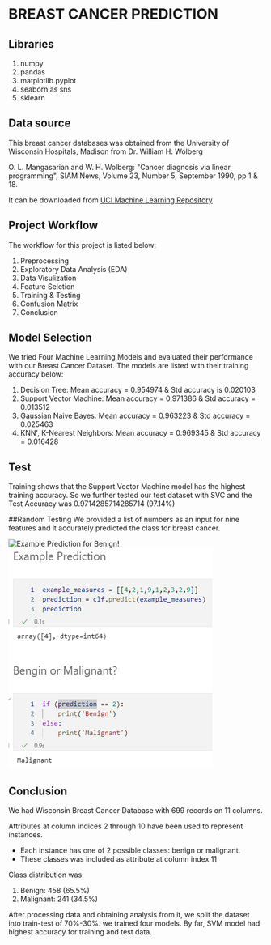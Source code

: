 # **BREAST CANCER PREDICTION**

## Libraries
1. numpy
2. pandas
3. matplotlib.pyplot
4. seaborn as sns
5. sklearn

## Data source

This breast cancer databases was obtained from the University of Wisconsin Hospitals, Madison from Dr. William H. Wolberg

O. L. Mangasarian and W. H. Wolberg: "Cancer diagnosis via linear  programming", SIAM News, Volume 23, Number 5, September 1990, pp 1 & 18.

It can be downloaded from  [UCI Machine Learning Repository][1]

## Project Workflow
The workflow for this project is listed below:
1. Preprocessing 
2. Exploratory Data Analysis (EDA)
3. Data Visulization
4. Feature Seletion
5. Training & Testing
6. Confusion Matrix
7. Conclusion


## Model Selection
We tried Four Machine Learning Models and evaluated their performance with our Breast Cancer Dataset. The models are listed with their training accuracy below:
1. Decision Tree: Mean accuracy = 0.954974 & Std accuracy is 0.020103
2. Support Vector Machine: Mean accuracy = 0.971386 & Std accuracy = 0.013512
3. Gaussian Naive Bayes: Mean accuracy = 0.963223 & Std accuracy = 0.025463
4. KNN', K-Nearest Neighbors: Mean accuracy = 0.969345 & Std accuracy = 0.016428

## Test
Training shows that the Support Vector Machine model has the highest training accuracy. So we further tested our test dataset with SVC and the Test Accuracy was 0.9714285714285714 (97.14%)


##Random Testing
We provided a list of numbers as an input for nine features and it accurately predicted the class for breast cancer.

![Example Prediction for Benign!](results/benigntPred.png "Benign Cancer")
![Example Prediction for Malignant!](results/malignantPred.png "Malignant Cancer")

## Conclusion

We had Wisconsin Breast Cancer Database with 699 records on 11 columns. 

Attributes at column indices 2 through 10 have been used to represent instances.
* Each instance has one of 2 possible classes: benign or malignant.
* These classes was included as attribute at column index 11

Class distribution was:
1. Benign: 458 (65.5%)
2. Malignant: 241 (34.5%)

After processing data and obtaining analysis from it, we split the dataset into train-test of 70%-30%. we trained four models. By far, SVM model had highest accuracy for training and test data.

[1]: https://archive.ics.uci.edu/ml/machine-learning-databases/breast-cancer-wisconsin/breast-cancer-wisconsin.data "UCI Machine Learning Repository"
